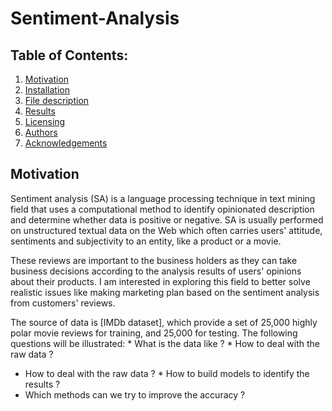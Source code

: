 # Sentiment-Analysis
## Table of Contents:

1. [Motivation](#motivation)
2. [Installation](#installation)
3. [File description](#file)
4. [Results](#results)
5. [Licensing](#licensing)
6. [Authors](#author)
7. [Acknowledgements](#ack)

## Motivation <a name="motivation"></a>

Sentiment analysis (SA) is a language processing technique in text mining field that uses a computational method to identify opinionated description and determine whether data is positive or negative. SA is usually performed on unstructured textual data on the Web which often carries users' attitude, sentiments and subjectivity to an entity, like a product or a movie.

These reviews are important to the business holders as they can take business decisions according to the analysis results of users' opinions about their products. I am interested in exploring this field to better solve realistic issues like making marketing plan based on the sentiment analysis from customers' reviews.

The source of data is [IMDb dataset], which provide a set of 25,000 highly polar movie reviews for training, and 25,000 for testing.
The following questions will be illustrated:
* What is the data like ?
* How to deal with the raw data ?
* How to deal with the raw data ?
* How to build models to identify the results ?
* Which methods can we try to improve the accuracy ?
